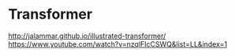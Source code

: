 # Transformer

http://jalammar.github.io/illustrated-transformer/
https://www.youtube.com/watch?v=nzqlFIcCSWQ&list=LL&index=1


